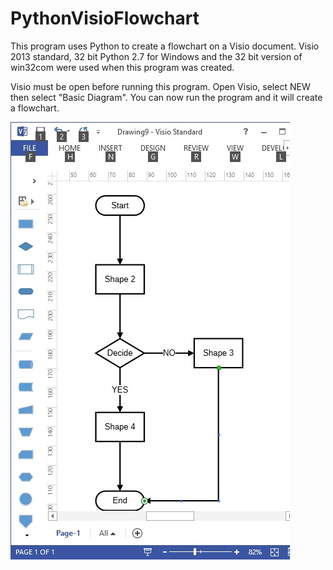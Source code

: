 # PythonVisioFlowchart 

This program uses Python to create a flowchart on a Visio document. Visio 2013 standard, 32 bit Python 2.7 for Windows and the 32 bit version of win32com were used when this program was created.

Visio must be open before running this program. Open Visio, select NEW then select "Basic Diagram".  You can now run the program and it will create a flowchart.

![Visio Flowchart](flowchart.jpg)
